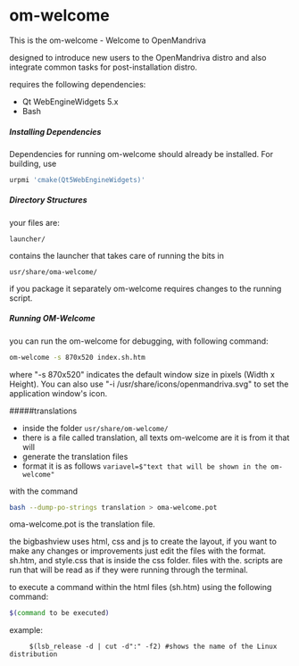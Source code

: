om-welcome
===========

This is the om-welcome - Welcome to OpenMandriva

designed to introduce new users to the OpenMandriva distro and
also integrate common tasks for post-installation distro.

requires the following dependencies:

- Qt WebEngineWidgets 5.x
- Bash

##### Installing Dependencies
Dependencies for running om-welcome should already be installed.
For building, use
```sh
urpmi 'cmake(Qt5WebEngineWidgets)'
```

##### Directory Structures
your files are:
```
launcher/
```
contains the launcher that takes care of running the bits in
```
usr/share/oma-welcome/
```

if you package it separately om-welcome requires changes to the running script.

##### Running OM-Welcome
you can run the om-welcome for debugging, with following command:
```sh
om-welcome -s 870x520 index.sh.htm
```
where "-s 870x520" indicates the default window size in pixels (Width x Height).
You can also use "-i /usr/share/icons/openmandriva.svg" to set the
application window's icon.

#####translations
* inside the folder ```usr/share/om-welcome/ ```
* there is a file called translation, all texts om-welcome are it is from it that will 
* generate the translation files
* format it is as follows
```variavel=$"text that will be shown in the om-welcome"```

with the command
```sh
bash --dump-po-strings translation > oma-welcome.pot
```

oma-welcome.pot is the translation file.

the bigbashview uses html, css and js to create the layout, if you want to make any changes or improvements
just edit the files with the format. sh.htm, and style.css that is inside the css folder.
files with the. scripts are run that will be read as if they were running through the terminal.

to execute a command within the html files (sh.htm) using the following command:
```sh
$(command to be executed)
```

example: 
```
     $(lsb_release -d | cut -d":" -f2) #shows the name of the Linux distribution
```      
